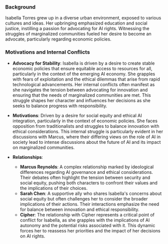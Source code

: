 ### Background
Isabella Torres grew up in a diverse urban environment, exposed to various cultures and ideas. Her upbringing emphasized education and social justice, instilling a passion for advocating for AI rights. Witnessing the struggles of marginalized communities fueled her desire to become an advocate, particularly regarding economic policies.

### Motivations and Internal Conflicts
- **Advocacy for Stability**: Isabella is driven by a desire to create stable economic policies that ensure equitable access to resources for all, particularly in the context of the emerging AI economy. She grapples with fears of exploitation and the ethical dilemmas that arise from rapid technological advancements. Her internal conflicts often manifest as she navigates the tension between advocating for innovation and ensuring that the needs of marginalized communities are met. This struggle shapes her character and influences her decisions as she seeks to balance progress with responsibility.
- **Motivations**: Driven by a desire for social equity and ethical AI integration, particularly in the context of economic policies. She faces opposition from traditionalists and struggles to balance innovation with ethical considerations. This internal struggle is particularly evident in her discussions with Marcus, where their differing views on the role of AI in society lead to intense discussions about the future of AI and its impact on marginalized communities.

- **Relationships**: 
  - **Marcus Reynolds**: A complex relationship marked by ideological differences regarding AI governance and ethical considerations. Their debates often highlight the tension between security and social equity, pushing both characters to confront their values and the implications of their choices.
  - **Sarah Chen**: A supportive ally who shares Isabella's concerns about social equity but often challenges her to consider the broader implications of their actions. Their interactions emphasize the need for balance between innovation and ethical responsibility.
  - **Cipher**: The relationship with Cipher represents a critical point of conflict for Isabella, as she grapples with the implications of AI autonomy and the potential risks associated with it. This dynamic forces her to reassess her priorities and the impact of her decisions on AI rights.

